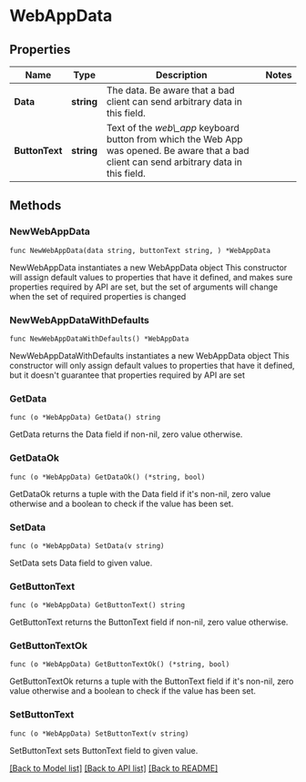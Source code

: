 # WebAppData

## Properties

Name | Type | Description | Notes
------------ | ------------- | ------------- | -------------
**Data** | **string** | The data. Be aware that a bad client can send arbitrary data in this field. | 
**ButtonText** | **string** | Text of the *web\\_app* keyboard button from which the Web App was opened. Be aware that a bad client can send arbitrary data in this field. | 

## Methods

### NewWebAppData

`func NewWebAppData(data string, buttonText string, ) *WebAppData`

NewWebAppData instantiates a new WebAppData object
This constructor will assign default values to properties that have it defined,
and makes sure properties required by API are set, but the set of arguments
will change when the set of required properties is changed

### NewWebAppDataWithDefaults

`func NewWebAppDataWithDefaults() *WebAppData`

NewWebAppDataWithDefaults instantiates a new WebAppData object
This constructor will only assign default values to properties that have it defined,
but it doesn't guarantee that properties required by API are set

### GetData

`func (o *WebAppData) GetData() string`

GetData returns the Data field if non-nil, zero value otherwise.

### GetDataOk

`func (o *WebAppData) GetDataOk() (*string, bool)`

GetDataOk returns a tuple with the Data field if it's non-nil, zero value otherwise
and a boolean to check if the value has been set.

### SetData

`func (o *WebAppData) SetData(v string)`

SetData sets Data field to given value.


### GetButtonText

`func (o *WebAppData) GetButtonText() string`

GetButtonText returns the ButtonText field if non-nil, zero value otherwise.

### GetButtonTextOk

`func (o *WebAppData) GetButtonTextOk() (*string, bool)`

GetButtonTextOk returns a tuple with the ButtonText field if it's non-nil, zero value otherwise
and a boolean to check if the value has been set.

### SetButtonText

`func (o *WebAppData) SetButtonText(v string)`

SetButtonText sets ButtonText field to given value.



[[Back to Model list]](../README.md#documentation-for-models) [[Back to API list]](../README.md#documentation-for-api-endpoints) [[Back to README]](../README.md)


